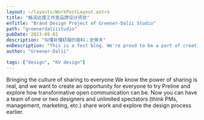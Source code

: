 ```yaml
---
layout: ~/layouts/WorkPostLayout.astro
title: "格润达理工作室品牌设计项目"
enTitle: "Brand Design Project of Greener-Dalii Studio"
path: "greenerdaliistudio"
pubDate: 2023-08-01
description: "似懂非懂舒服的面料；史蒂夫"
enDescription: "This is a Test blog. We're proud to be a part of creating a more open culture and to continue building a product that supports this vision."
author: "Greener-Dalii"

tags: ["design", "KV design"]
---
```


Bringing the culture of sharing to everyone
We know the power of sharing is real, and we want to create an opportunity for everyone to try Preline and explore how transformative open communication can be. Now you can have a team of one or two designers and unlimited spectators (think PMs, management, marketing, etc.) share work and explore the design process earlier.